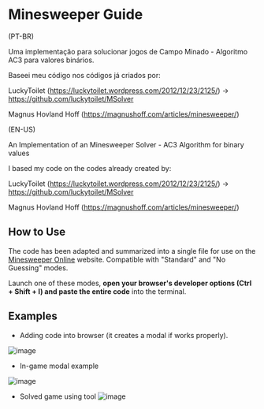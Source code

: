 # Minesweeper Guide

(PT-BR)

Uma implementação para solucionar jogos de Campo Minado - Algoritmo AC3 para valores binários.

Baseei meu código nos códigos já criados por:

LuckyToilet (https://luckytoilet.wordpress.com/2012/12/23/2125/) -> https://github.com/luckytoilet/MSolver

Magnus Hovland Hoff (https://magnushoff.com/articles/minesweeper/)


(EN-US)

An Implementation of an Minesweeper Solver - AC3 Algorithm for binary values

I based my code on the codes already created by:

LuckyToilet (https://luckytoilet.wordpress.com/2012/12/23/2125/) -> https://github.com/luckytoilet/MSolver

Magnus Hovland Hoff (https://magnushoff.com/articles/minesweeper/)

## How to Use 

The code has been adapted and summarized into a single file for use on the <a href="https://minesweeper.online">Minesweeper Online</a> website. Compatible with "Standard" and "No Guessing" modes.

Launch one of these modes, **open your browser's developer options (Ctrl + Shift + I) and paste the entire code** into the terminal.

## Examples
- Adding code into browser (it creates a modal if works properly).

![image](https://github.com/pedrovitorsilva/MinesweeperGuide/assets/85745442/40c5c4b9-9520-4f29-a3be-dcec34a55765)

- In-game modal example

![image](https://github.com/pedrovitorsilva/MinesweeperGuide/assets/85745442/09a506e9-20bb-4011-92c4-04a316ce5524)

- Solved game using tool
![image](https://github.com/pedrovitorsilva/MinesweeperGuide/assets/85745442/ec717de7-d813-4164-b1bd-e95ba6f8f6d8)
